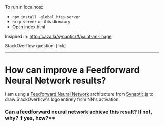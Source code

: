 To run in localhost:

- `npm install -global http-server`
- `http-server` on this directory
- Open index.html

Insipired in: http://caza.la/synaptic/#/paint-an-image

StackOverflow question: [link]

---

# How can improve a Feedforward Neural Network results?

I am using a [Feedforward Neural Network](https://en.wikipedia.org/wiki/Feedforward_neural_network) architecture from [Synaptic.js](https://caza.la/synaptic/) to draw StackOverflow's logo entirely from NN's activation.


### Can a feedforward neural network achieve this result? If not, why? If yes, how?\*\*
